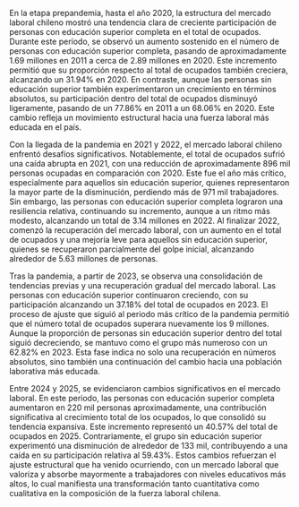 En la etapa prepandemia, hasta el año 2020, la estructura del mercado laboral chileno mostró una tendencia clara de creciente participación de personas con educación superior completa en el total de ocupados. Durante este período, se observó un aumento sostenido en el número de personas con educación superior completa, pasando de aproximadamente 1.69 millones en 2011 a cerca de 2.89 millones en 2020. Este incremento permitió que su proporción respecto al total de ocupados también creciera, alcanzando un 31.94% en 2020. En contraste, aunque las personas sin educación superior también experimentaron un crecimiento en términos absolutos, su participación dentro del total de ocupados disminuyó ligeramente, pasando de un 77.86% en 2011 a un 68.06% en 2020. Este cambio refleja un movimiento estructural hacia una fuerza laboral más educada en el país.

Con la llegada de la pandemia en 2021 y 2022, el mercado laboral chileno enfrentó desafíos significativos. Notablemente, el total de ocupados sufrió una caída abrupta en 2021, con una reducción de aproximadamente 896 mil personas ocupadas en comparación con 2020. Este fue el año más crítico, especialmente para aquellos sin educación superior, quienes representaron la mayor parte de la disminución, perdiendo más de 971 mil trabajadores. Sin embargo, las personas con educación superior completa lograron una resiliencia relativa, continuando su incremento, aunque a un ritmo más modesto, alcanzando un total de 3.14 millones en 2022. Al finalizar 2022, comenzó la recuperación del mercado laboral, con un aumento en el total de ocupados y una mejoría leve para aquellos sin educación superior, quienes se recuperaron parcialmente del golpe inicial, alcanzando alrededor de 5.63 millones de personas.

Tras la pandemia, a partir de 2023, se observa una consolidación de tendencias previas y una recuperación gradual del mercado laboral. Las personas con educación superior continuaron creciendo, con su participación alcanzando un 37.18% del total de ocupados en 2023. El proceso de ajuste que siguió al periodo más crítico de la pandemia permitió que el número total de ocupados superara nuevamente los 9 millones. Aunque la proporción de personas sin educación superior dentro del total siguió decreciendo, se mantuvo como el grupo más numeroso con un 62.82% en 2023. Esta fase indica no solo una recuperación en números absolutos, sino también una continuación del cambio hacia una población laborativa más educada.

Entre 2024 y 2025, se evidenciaron cambios significativos en el mercado laboral. En este periodo, las personas con educación superior completa aumentaron en 220 mil personas aproximadamente, una contribución significativa al crecimiento total de los ocupados, lo que consolidó su tendencia expansiva. Este incremento representó un 40.57% del total de ocupados en 2025. Contrariamente, el grupo sin educación superior experimentó una disminución de alrededor de 133 mil, contribuyendo a una caída en su participación relativa al 59.43%. Estos cambios refuerzan el ajuste estructural que ha venido ocurriendo, con un mercado laboral que valoriza y absorbe mayormente a trabajadores con niveles educativos más altos, lo cual manifiesta una transformación tanto cuantitativa como cualitativa en la composición de la fuerza laboral chilena.
